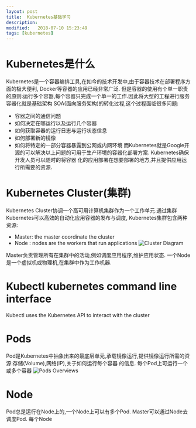 ```yaml
---
layout: post
title:  Kubernetes基础学习
description: 
modified:   2018-07-10 15:23:49
tags: [kubernetes]
---
```


# Kubernetes是什么
  Kubernetes是一个容器编排工具,在如今的技术开发中,由于容器技术在部署程序方面的极大便利, Docker等容器的应用已经非常广泛.
但是容器的使用有个单一职责的原则:运行多个容器,每个容器只完成一个单一的工作.因此将大型的工程进行服务容器化就是基础架构
SOA(面向服务架构)的转化过程,这个过程面临很多问题:
  - 容器之间的通信问题
  - 如何决定在哪运行以及运行几个容器
  - 如何获取容器的运行日志与运行状态信息
  - 如何部署新的镜像
  - 如何将特定的一部分容器暴露到公网或内网环境
  而Kubernetes就是Google开源的可以解决以上问题的可用于生产环境的容器化部署方案. Kubernetes确保开发人员可以随时的将容器
化的应用部署在想要部署的地方,并且提供应用运行所需要的资源.

# Kubernetes Cluster(集群)
  Kubernetes Cluster协调一个高可用计算机集群作为一个工作单元.通过集群Kubernetes可以高效的自动化应用容器的发布与调度,
Kubernetes集群包含两种资源:
  - Master: the master coordinate the cluster
  - Node  : nodes are the workers that run applications
  ![Cluster Diagram][cluster diagram]
  
  Master负责管理所有在集群中的活动,例如调度应用程序,维护应用状态.
  一个Node是一个虚拟机或物理机,在集群中作为工作机器.

 
# Kubectl kubernetes command line interface
  Kubectl uses the Kubernetes API to interact with the cluster

# Pods
  Pod是Kubernetes中抽象出来的最底层单元,承载镜像运行,提供镜像运行所需的资源:存储(Volume),网络(IP),关于如何运行每个容器
的信息. 每个Pod上可运行一个或多个容器
![Pods Overviews][pod overview]

# Node
  Pod总是运行在Node上的,一个Node上可以有多个Pod. Master可以通过Node去调度Pod.
  每个Node

[cluster diagram]: https://d33wubrfki0l68.cloudfront.net/99d9808dcbf2880a996ed50d308a186b5900cec9/40b94/docs/tutorials/kubernetes-basics/public/images/module_01_cluster.svg
[pod overview]: https://d33wubrfki0l68.cloudfront.net/fe03f68d8ede9815184852ca2a4fd30325e5d15a/98064/docs/tutorials/kubernetes-basics/public/images/module_03_pods.svg
[node overview]: https://d33wubrfki0l68.cloudfront.net/5cb72d407cbe2755e581b6de757e0d81760d5b86/a9df9/docs/tutorials/kubernetes-basics/public/images/module_03_nodes.svg
